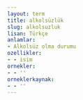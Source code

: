 ```yaml
---
layout: term
title: alkolsüzlük
slug: alkolsuzluk
lisan: Türkçe
anlamlar:
- Alkolsüz olma durumu
ozellikler:
- - isim
ornekler:
- - ''
orneklerkaynak:
- - ''
---
```

